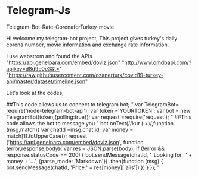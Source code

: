 # Telegram-Js
Telegram-Bot-Rate-CoronaforTurkey-movie

Hi welcome my telegram-bot project,
This project gives turkey's daily corona number, movie information and exchange rate information.

I use webstrom and found the APIs.
"https://api.genelpara.com/embed/doviz.json"
"http://www.omdbapi.com/?apikey=d8d9e0e3&t="
"https://raw.githubusercontent.com/ozanerturk/covid19-turkey-api/master/dataset/timeline.json"

Let's look at the codes;


##This code allows us to connect to telegram bot;
"
var TelegramBot= require('node-telegram-bot-api');
var token ='YOURTOKEN';
var bot = new TelegramBot(token,{polling:true});
var request =require('request');
"
##This code allows the bot to message you
" bot.onText(/\/kur (.+)/,function (msg,match){
    var chatId =msg.chat.id;
    var money = match[1].toUpperCase();
     request ('https://api.genelpara.com/embed/doviz.json', function (error,response,body){
         var res = JSON.parse(body);
             if (!error && response.statusCode == 200) {
                 bot.sendMessage(chatId, '_Looking for _' + money + '...', {parse_mode: 'Markdown'})
                     .then(function (msg) {
                         bot.sendMessage(chatId, 'Price:' + res[money]['alis'])
                     })
             }
         });
         "
      
